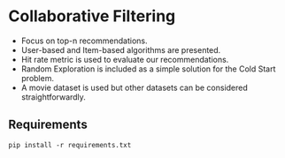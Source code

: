 # Collaborative Filtering
- Focus on top-n recommendations.
- User-based and Item-based algorithms are presented.
- Hit rate metric is used to evaluate our recommendations.
- Random Exploration is included as a simple solution for the Cold Start problem.
- A movie dataset is used but other datasets can be considered straightforwardly.

## Requirements
`pip install -r requirements.txt`
